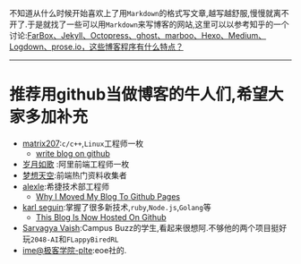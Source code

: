 不知道从什么时候开始喜欢上了用`Markdown`的格式写文章,越写越舒服,慢慢就离不开了.于是就找了一些可以用`Markdown`来写博客的网站,这里可以以参考知乎的一个讨论:[FarBox、Jekyll、Octopress、ghost、marboo、Hexo、Medium、Logdown、prose.io，这些博客程序有什么特点？](http://www.zhihu.com/question/21981094)

--------------------
推荐用github当做博客的牛人们,希望大家多加补充
===========
- [matrix207](http://matrix207.github.io/):`c/c++`,`Linux`工程师一枚
  - [write blog on github](http://matrix207.github.io/2012/09/09/write-blog-on-github/)
- [岁月如歌](https://github.com/lifesinger/lifesinger.github.com) :阿里前端工程师一枚
- [梦想天空](https://github.com/dreamsky/dreamsky.github.com):前端热门资料收集者
- [alexle](https://github.com/alexle/alexle.github.com):希捷技术部工程师
  - [Why I Moved My Blog To Github Pages](http://alexanderle.com/blog/2012/move-to-github.html)
- [karl seguin](https://github.com/karlseguin/karlseguin.github.com):掌握了很多新技术,`ruby`,`Node.js`,`Golang`等
  - [This Blog Is Now Hosted On Github](http://openmymind.net/2011/10/11/This-Blog-Is-Now-Hosted-On-Github/)
- [Sarvagya Vaish](https://github.com/SarvagyaVaish/SarvagyaVaish.github.io):Campus Buzz的学生,看起来很想阿.不够他的两个项目挺好玩`2048-AI`和`FLappyBiredRL`
- [ime@极客学院-plte](https://github.com/plter/plter.github.io):eoe社的.

